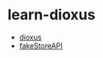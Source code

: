 # learn-dioxus

- [dioxus](https://github.com/DioxusLabs/dioxus)
- [fakeStoreAPI](https://fakestoreapi.com)

